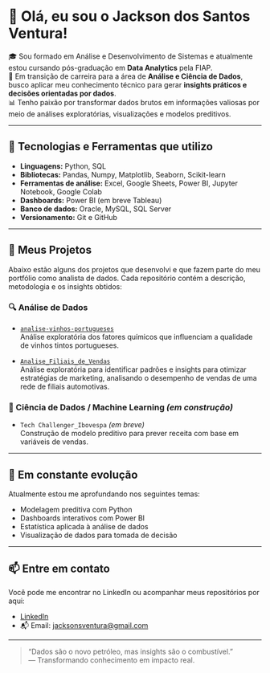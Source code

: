 # 👋 Olá, eu sou o Jackson dos Santos Ventura!

🎓 Sou formado em Análise e Desenvolvimento de Sistemas e atualmente estou cursando pós-graduação em **Data Analytics** pela FIAP.  
💼 Em transição de carreira para a área de **Análise e Ciência de Dados**, busco aplicar meu conhecimento técnico para gerar **insights práticos e decisões orientadas por dados**.  
📊 Tenho paixão por transformar dados brutos em informações valiosas por meio de análises exploratórias, visualizações e modelos preditivos.

---

## 🚀 Tecnologias e Ferramentas que utilizo

- **Linguagens:** Python, SQL
- **Bibliotecas:** Pandas, Numpy, Matplotlib, Seaborn, Scikit-learn
- **Ferramentas de análise:** Excel, Google Sheets, Power BI, Jupyter Notebook, Google Colab
- **Dashboards:** Power BI (em breve Tableau)
- **Banco de dados:** Oracle, MySQL, SQL Server
- **Versionamento:** Git e GitHub

---

## 📁 Meus Projetos

Abaixo estão alguns dos projetos que desenvolvi e que fazem parte do meu portfólio como analista de dados. Cada repositório contém a descrição, metodologia e os insights obtidos:

### 🔍 Análise de Dados

- [`analise-vinhos-portugueses`](https://github.com/JacksonvBarbosa/Analise_qualidade_vinhos)  
  Análise exploratória dos fatores químicos que influenciam a qualidade de vinhos tintos portugueses.  

- [`Analise_Filiais_de_Vendas`](https://github.com/JacksonvBarbosa/Analise_Filiais_de_Vendas)  
  Análise exploratória para identificar padrões e insights para otimizar estratégias de marketing, analisando o desempenho de vendas de uma rede de filiais automotivas.

### 🤖 Ciência de Dados / Machine Learning *(em construção)*

- `Tech Challenger_Ibovespa` *(em breve)*  
  Construção de modelo preditivo para prever receita com base em variáveis de vendas.

---

## 🧠 Em constante evolução

Atualmente estou me aprofundando nos seguintes temas:

- Modelagem preditiva com Python
- Dashboards interativos com Power BI
- Estatística aplicada à análise de dados
- Visualização de dados para tomada de decisão

---

## 📫 Entre em contato

Você pode me encontrar no LinkedIn ou acompanhar meus repositórios por aqui:

- [LinkedIn](https://www.linkedin.com/in/jackson-dos-santos-ventura-716290b4)
- 📬 Email: jacksonsventura@gmail.com

---

> “Dados são o novo petróleo, mas insights são o combustível.”  
> — Transformando conhecimento em impacto real.
